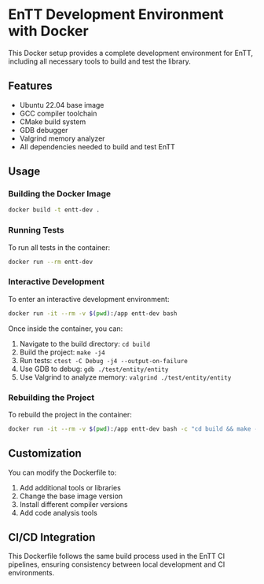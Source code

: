 # EnTT Development Environment with Docker

This Docker setup provides a complete development environment for EnTT, including all necessary tools to build and test the library.

## Features

- Ubuntu 22.04 base image
- GCC compiler toolchain
- CMake build system
- GDB debugger
- Valgrind memory analyzer
- All dependencies needed to build and test EnTT

## Usage

### Building the Docker Image

```bash
docker build -t entt-dev .
```

### Running Tests

To run all tests in the container:

```bash
docker run --rm entt-dev
```

### Interactive Development

To enter an interactive development environment:

```bash
docker run -it --rm -v $(pwd):/app entt-dev bash
```

Once inside the container, you can:

1. Navigate to the build directory: `cd build`
2. Build the project: `make -j4`
3. Run tests: `ctest -C Debug -j4 --output-on-failure`
4. Use GDB to debug: `gdb ./test/entity/entity`
5. Use Valgrind to analyze memory: `valgrind ./test/entity/entity`

### Rebuilding the Project

To rebuild the project in the container:

```bash
docker run -it --rm -v $(pwd):/app entt-dev bash -c "cd build && make -j4"
```

## Customization

You can modify the Dockerfile to:

1. Add additional tools or libraries
2. Change the base image version
3. Install different compiler versions
4. Add code analysis tools

## CI/CD Integration

This Dockerfile follows the same build process used in the EnTT CI pipelines, ensuring consistency between local development and CI environments.